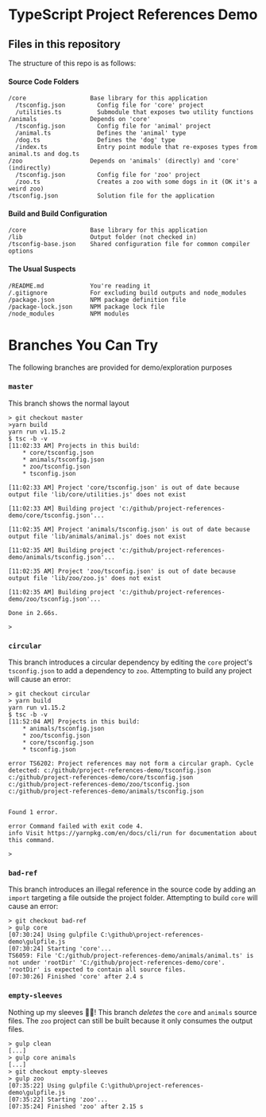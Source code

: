 # TypeScript Project References Demo

## Files in this repository

The structure of this repo is as follows:

#### Source Code Folders
```
/core                  Base library for this application
  /tsconfig.json         Config file for 'core' project
  /utilities.ts          Submodule that exposes two utility functions
/animals               Depends on 'core'
  /tsconfig.json         Config file for 'animal' project
  /animal.ts             Defines the 'animal' type
  /dog.ts                Defines the 'dog' type
  /index.ts              Entry point module that re-exposes types from animal.ts and dog.ts
/zoo                   Depends on 'animals' (directly) and 'core' (indirectly)
  /tsconfig.json         Config file for 'zoo' project
  /zoo.ts                Creates a zoo with some dogs in it (OK it's a weird zoo)
/tsconfig.json           Solution file for the application
```

#### Build and Build Configuration
```
/core                  Base library for this application
/lib                   Output folder (not checked in)
/tsconfig-base.json    Shared configuration file for common compiler options
```

#### The Usual Suspects
```
/README.md             You're reading it
/.gitignore            For excluding build outputs and node_modules
/package.json          NPM package definition file
/package-lock.json     NPM package lock file
/node_modules          NPM modules
```

# Branches You Can Try

The following branches are provided for demo/exploration purposes

### `master`
This branch shows the normal layout

```
> git checkout master
>yarn build
yarn run v1.15.2
$ tsc -b -v
[11:02:33 AM] Projects in this build:
    * core/tsconfig.json
    * animals/tsconfig.json
    * zoo/tsconfig.json
    * tsconfig.json

[11:02:33 AM] Project 'core/tsconfig.json' is out of date because output file 'lib/core/utilities.js' does not exist

[11:02:33 AM] Building project 'c:/github/project-references-demo/core/tsconfig.json'...

[11:02:35 AM] Project 'animals/tsconfig.json' is out of date because output file 'lib/animals/animal.js' does not exist

[11:02:35 AM] Building project 'c:/github/project-references-demo/animals/tsconfig.json'...

[11:02:35 AM] Project 'zoo/tsconfig.json' is out of date because output file 'lib/zoo/zoo.js' does not exist

[11:02:35 AM] Building project 'c:/github/project-references-demo/zoo/tsconfig.json'...

Done in 2.66s.

>
```

### `circular`
This branch introduces a circular dependency by editing the `core` project's `tsconfig.json` to add a dependency to `zoo`.
Attempting to build any project will cause an error:
```
> git checkout circular
> yarn build
yarn run v1.15.2
$ tsc -b -v
[11:52:04 AM] Projects in this build:
    * animals/tsconfig.json
    * zoo/tsconfig.json
    * core/tsconfig.json
    * tsconfig.json

error TS6202: Project references may not form a circular graph. Cycle detected: c:/github/project-references-demo/tsconfig.json
c:/github/project-references-demo/core/tsconfig.json
c:/github/project-references-demo/zoo/tsconfig.json
c:/github/project-references-demo/animals/tsconfig.json


Found 1 error.

error Command failed with exit code 4.
info Visit https://yarnpkg.com/en/docs/cli/run for documentation about this command.

>

```

### `bad-ref`
This branch introduces an illegal reference in the source code by adding an `import` targeting a file outside the project folder. Attempting to build `core` will cause an error:
```
> git checkout bad-ref
> gulp core
[07:30:24] Using gulpfile C:\github\project-references-demo\gulpfile.js
[07:30:24] Starting 'core'...
TS6059: File 'C:/github/project-references-demo/animals/animal.ts' is not under 'rootDir' 'C:/github/project-references-demo/core'. 'rootDir' is expected to contain all source files.
[07:30:26] Finished 'core' after 2.4 s
```

### `empty-sleeves`
Nothing up my sleeves 🐇🎩!
This branch *deletes* the `core` and `animals` source files.
The `zoo` project can still be built because it only consumes the output files.
```
> gulp clean
[...]
> gulp core animals
[...]
> git checkout empty-sleeves
> gulp zoo
[07:35:22] Using gulpfile C:\github\project-references-demo\gulpfile.js
[07:35:22] Starting 'zoo'...
[07:35:24] Finished 'zoo' after 2.15 s
```
